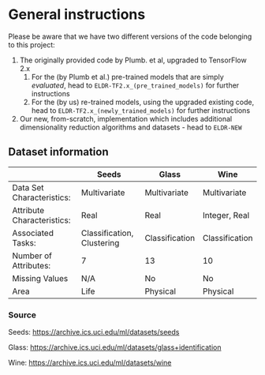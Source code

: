 # General instructions

Please be aware that we have two different versions of the code belonging to this project:

1. The originally provided code by Plumb. et al, upgraded to TensorFlow 2.x
    1. For the (by Plumb et al.) pre-trained models that are simply _evaluated_, head to `ELDR-TF2.x_(pre_trained_models)` for further instructions
    2. For the (by us) re-trained models, using the upgraded existing code, head to `ELDR-TF2.x_(newly_trained_models)` for further instructions
2. Our new, from-scratch, implementation which includes additional dimensionality reduction algorithms and datasets - head to `ELDR-NEW`

## Dataset information


|                           | Seeds                      | Glass          | Wine            |
| ------                    | ----                       | -----          | -----           |
| Data Set Characteristics: | Multivariate               | Multivariate   | Multivariate    |
| Attribute Characteristics:| Real                       | Real           | Integer, Real   |
| Associated Tasks:         | Classification, Clustering | Classification | Classification  |
| Number of Attributes:     | 7                          | 13             | 10              |
| Missing Values            | N/A                        | No             | No              |
| Area                      | Life                       | Physical       | Physical        |

### Source

Seeds: https://archive.ics.uci.edu/ml/datasets/seeds 

Glass: https://archive.ics.uci.edu/ml/datasets/glass+identification

Wine:  https://archive.ics.uci.edu/ml/datasets/wine
